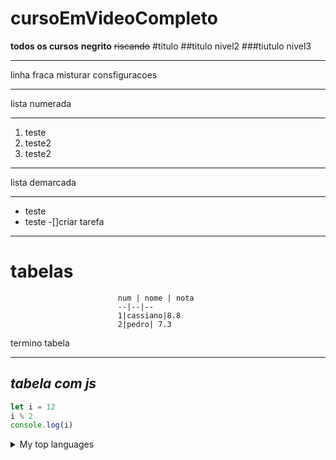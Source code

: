 # cursoEmVideoCompleto
 **todos os cursos**
__negrito__
~~riscando~~
#titulo
##titulo nivel2
###tiutulo nivel3
*** 
linha fraca 
misturar consfiguracoes
***
lista numerada
***
1. teste
0. teste2
1. teste2
***
lista demarcada 
***
- teste
- teste
-[]criar tarefa 
***
# __tabelas__
                            num | nome | nota
                            --|--|--
                            1|cassiano|8.8
                            2|pedro| 7.3
termino tabela 
***
## _tabela com js_
```js
let i = 12
i % 2 
console.log(i)
```
<details>
<summary>My top languages</summary>

| Rank | Languages |
|-----:|-----------|
|     1| JavaScript|
|     2| Python    |
|     3| SQL       |

</details>

